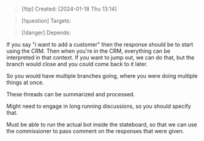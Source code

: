 
>[!tip] Created: [2024-01-18 Thu 13:14]

>[!question] Targets: 

>[!danger] Depends: 

If you say "i want to add a customer" then the response should be to start using the CRM.  Then when you're in the CRM, everything can be interpreted in that context.  If you want to jump out, we can do that, but the branch would close and you could come back to it later.

So you would have multiple branches going, where you were doing multiple things at once.

These threads can be summarized and processed.

Might need to engage in long running discussions, so you should specify that.

Must be able to run the actual bot inside the stateboard, so that we can use the commissioner to pass comment on the responses that were given.